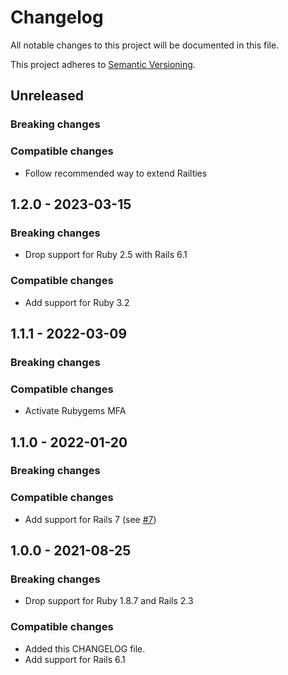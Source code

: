 # Changelog
All notable changes to this project will be documented in this file.

This project adheres to [Semantic Versioning](http://semver.org/spec/v2.0.0.html).


## Unreleased

### Breaking changes

### Compatible changes

* Follow recommended way to extend Railties


## 1.2.0 - 2023-03-15

### Breaking changes

* Drop support for Ruby 2.5 with Rails 6.1

### Compatible changes

* Add support for Ruby 3.2


## 1.1.1 - 2022-03-09

### Breaking changes

### Compatible changes

* Activate Rubygems MFA


## 1.1.0 - 2022-01-20

### Breaking changes

### Compatible changes

* Add support for Rails 7 (see [#7](https://github.com/makandra/has_defaults/issues/7))


## 1.0.0 - 2021-08-25

### Breaking changes

- Drop support for Ruby 1.8.7 and Rails 2.3

### Compatible changes

- Added this CHANGELOG file.
- Add support for Rails 6.1 
